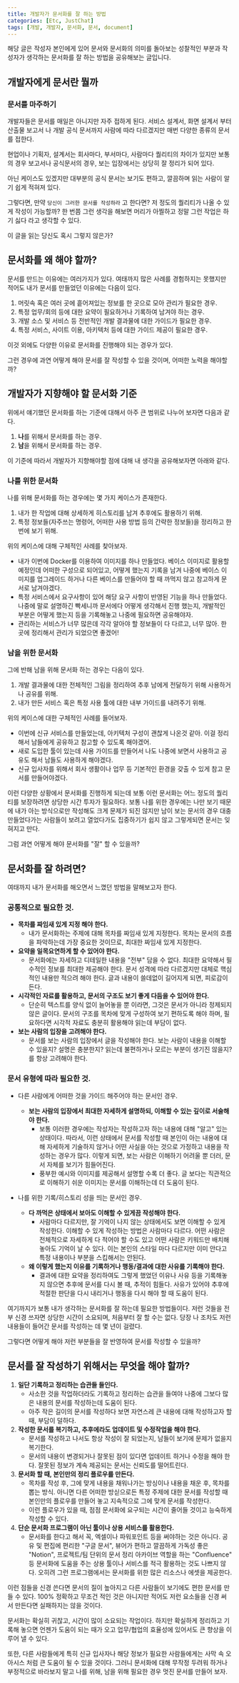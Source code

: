 ```yaml
---
title: 개발자가 문서화를 잘 하는 방법
categories: [Etc, JustChat]
tags: [개발, 개발자, 문서화, 문서, document]
---
```


해당 글은 작성자 본인에게 있어 문서와 문서화의 의미를 돌아보는 성찰적인 부분과
작성자가 생각하는 문서화를 잘 하는 방법을 공유해보는 글입니다. 

## 개발자에게 문서란 뭘까

### 문서를 마주하기

개발자들은 문서를 매일은 아니지만 자주 접하게 된다. 서비스 설계서, 화면 설계서 부터 산출물 보고서 
나 개발 공식 문서까지 사람에 따라 다르겠지만 매번 다양한 종류의 문서를 접한다.

현업이나 기획자, 설계서는 회사마다, 부서마다, 사람마다 퀄리티의 차이가 있지만 보통의 경우 
보고서나 공식문서의 경우, 보는 입장에서는 상당히 잘 정리가 되어 있다.

아닌 케이스도 있겠지만 대부분의 공식 문서는 보기도 편하고, 깔끔하며 읽는 사람이 알기 쉽게 적혀져 있다.

그렇다면, 만약 `당신이 그러한 문서를 작성하라` 고 한다면? 저 정도의 퀄리티가 나올 수 있게 
작성이 가능할까? 한 번쯤 그런 생각을 해보면 머리가 아찔하고 정말 그런 작업은 하기 싫다 라고 생각할 수 있다.

이 글을 읽는 당신도 혹시 그렇지 않은가?

## 문서화를 왜 해야 할까?

문서를 만드는 이유에는 여러가지가 있다. 여태까지 많은 사례를 경험하지는 못했지만 적어도
내가 문서를 만들었던 이유에는 다음이 있다.

1. 머릿속 혹은 여러 곳에 흩어져있는 정보를 한 곳으로 모아 관리가 필요한 경우.
2. 특정 업무/회의 등에 대한 요약이 필요하거나 기록하여 남겨야 하는 경우.
3. 개발 소스 및 서비스 등 전반적인 개발 결과물에 대한 가이드가 필요한 경우.
4. 특정 서비스, 사이트 이용, 아키텍처 등에 대한 가이드 제공이 필요한 경우.

이것 외에도 다양한 이유로 문서화를 진행해야 되는 경우가 있다.

그런 경우에 과연 어떻게 해야 문서를 잘 작성할 수 있을 것이며, 어떠한 노력을 해야할까?

## 개발자가 지향해야 할 문서화 기준

위에서 얘기했던 문서화를 하는 기준에 대해서 아주 큰 범위로 나누어 보자면 다음과 같다.

1. **나**를 위해서 문서화를 하는 경우.
2. **남**을 위해서 문서화를 하는 경우.

이 기준에 따라서 개발자가 지향해야할 점에 대해 내 생각을 공유해보자면 아래와 같다.

### 나를 위한 문서화

나를 위해 문서화를 하는 경우에는 몇 가지 케이스가 존재한다.

1. 내가 한 작업에 대해 상세하게 히스토리를 남겨 추후에도 활용하기 위해.
2. 특정 정보들(자주쓰는 명령어, 어떠한 사용 방법 등의 간략한 정보들)을 정리하고 한 번에 보기 위해.


위의 케이스에 대해 구체적인 사례를 찾아보자. 

- 내가 이번에 Docker를 이용하여 이미지를 하나 만들었다. 베이스 이미지로 활용할 예정인데
어떠한 구성으로 되어있고, 어떻게 했는지 기록을 남겨 나중에 베이스 이미지를 업그레이드 하거나 다른 베이스를
만들어야 할 때 까먹지 않고 참고하게 문서로 남겨야겠다.
- 특정 서비스에서 요구사항이 있어 해당 요구 사항이 반영된 기능을 하나 만들었다. 나중에 말로 설명하긴 빡세니까
문서에다 어떻게 생각해서 진행 했는지, 개발적인 부분은 어떻게 했는지 등을 기록해놓고 나중에 필요하면 공유해야자.
- 관리하는 서비스가 너무 많은데 각각 알아야 할 정보들이 다 다르고, 너무 많아. 한 곳에 정리해서 관리가 되었으면 좋겠어!


### 남을 위한 문서화

그에 반해 남을 위해 문서화 하는 경우는 다음이 있다.

1. 개발 결과물에 대한 전체적인 그림을 정리하여 추후 남에게 전달하기 위해 사용하거나 공유를 위해.
2. 내가 만든 서비스 혹은 특정 사용 툴에 대한 내부 가이드를 내려주기 위해.

위의 케이스에 대한 구체적인 사례를 들어보자.

- 이번에 신규 서비스를 만들었는데, 아키텍처 구성이 괜찮게 나온것 같아. 이걸 정리해서 남들에게 공유하고 참고할 수 있도록 해야겠어.
- 새로 도입한 툴이 있는데 사용 가이드를 만들어서 나도 나중에 보면서 사용하고 공유도 해서 남들도 사용하게 해야겠다.
- 신규 입사자를 위해서 회사 생활이나 업무 등 기본적인 환경을 갖출 수 있게 참고 문서를 만들어야겠다.

이런 다양한 상황에서 문서화를 진행하게 되는데 보통 이런 문서화는 어느 정도의 퀄리티를 보장하려면 상당한 시간 투자가 필요하다.
보통 나를 위한 경우에는 나만 보기 때문에 내가 아는 방식으로만 작성해도 크게 문제가 되진 않지만 남이 보는 문서의 경우 대충 만들었다가는
사람들이 보려고 열었다가도 집중하기가 쉽지 않고 그렇게되면 문서는 잊혀지고 만다.

그럼 과연 어떻게 해야 문서화를 "잘" 할 수 있을까?

## 문서화를 잘 하려면?

여태까지 내가 문서화를 해오면서 느꼈던 방법을 말해보고자 한다.

### 공통적으로 필요한 것.

- **목차를 짜임새 있게 지정 해야 한다.**
  - 내가 문서화하는 주제에 대해 목차를 짜임새 있게 지정한다. 목차는 문서의 흐름을 파악하는데 가장 중요한 것이므로, 최대한 짜임새 있게 지정한다.
- **요약을 일목요연하게 할 수 있어야 한다.**
  - 문서화에는 자세하고 디테일한 내용을 "전부" 담을 수 없다. 최대한 요약해서 필수적인 정보를 최대한 제공해야 한다. 문서 성격에 따라 다르겠지만 대체로 핵심적인 내용만 적으려 해야 한다. 글과 내용이 쓸데없이 길어지게 되면, 피로감이 든다.
- **시각적인 자료를 활용하고, 문서의 구조도 보기 좋게 다듬을 수 있어야 한다.**
  - 단순히 텍스트를 양식 없이 늘어놓을 뿐 이라면, 그것은 문서가 아니라 정제되지 않은 글이다. 문서의 구조를 목차에 맞게 구성하여 보기 편하도록 해야 하며, 필요하다면 시각적 자료도 충분히 활용해야 읽는데 부담이 없다.
- **보는 사람의 입장을 고려해야 한다.**
  - 문서를 보는 사람의 입장에서 글을 작성해야 한다. 보는 사람이 내용을 이해할 수 있을지? 설명은 충분한지? 읽는데 불편하거나 모르는 부분이 생기진 않을지? 를 항상 고려해야 한다.

### 문서 유형에 따라 필요한 것.

- 다른 사람에게 어떠한 것을 가이드 해주어야 하는 문서인 경우.
  - **보는 사람의 입장에서 최대한 자세하게 설명하되, 이해할 수 있는 깊이로 서술해야 한다.**
    - 보통 이러한 경우에는 작성자는 작성하고자 하는 내용에 대해 "알고" 있는 상태이다. 따라서, 이런 상태에서 문서를 작성할 때 본인이 아는 내용에 대해 자세하게 기술하지 않거나 어떤 사실을 아는 것으로 가정하고 내용을 작성하는 경우가 많다.
      이렇게 되면, 보는 사람은 이해하기 어려울 뿐 더러, 문서 자체를 보기가 힘들어진다.
    - 풍부한 예시와 이미지를 제공해서 설명할 수록 더 좋다. 글 보다는 직관적으로 이해하기 쉬운 이미지는 문서를 이해하는데 더 도움이 된다.

- 나를 위한 기록/히스토리 성을 띄는 문서인 경우.
  - **다 까먹은 상태에서 보아도 이해할 수 있게끔 작성해야 한다.**
    - 사람마다 다르지만, 잘 기억이 나지 않는 상태에서도 보면 이해할 수 있게 작성한다. 이해할 수 있게 작성하는 방법은 사람마다 다르다. 어떤 사람은 전체적으로 자세하게 다 적어야 할 수도 있고
      어떤 사람은 키워드만 배치해 놓아도 기억이 날 수 있다. 이는 본인의 스타일 마다 다르지만 이미 안다고 특정 내용이나 부분을 스킵해서는 안된다.
  - **왜 이렇게 했는지 이유를 기록하거나 행동/결과에 대한 사유를 기록해야 한다.**
    - 결과에 대한 요약을 정리하여도 그렇게 했었던 이유나 사유 등을 기록해놓지 않으면 추후에 문서를 다시 볼 때, 추적이 힘들다. 사유가 있어야 추후에 적절한 판단을 다시 내리거나 행동을 다시 해야 할 때 도움이 된다.

여기까지가 보통 내가 생각하는 문서화를 잘 하는데 필요한 방법들이다. 저런 것들을 전부 신경 쓰자면 상당한 시간이 소요되며, 처음부터 잘 할 수는 없다. 당장 나 조차도 저런 내용들이 들어간 문서를 작성하는 데 몇 년이 걸렸다. 

그렇다면 어떻게 해야 저런 부분들을 잘 반영하여 문서를 작성할 수 있을까?

## 문서를 잘 작성하기 위해서는 무엇을 해야 할까?

1. **일단 기록하고 정리하는 습관들 들인다.**
   - 사소한 것을 작업하더라도 기록하고 정리하는 습관을 들여야 나중에 그보다 많은 내용의 문서를 작성하는데 도움이 된다.
   - 아주 작은 길이의 문서를 작성하다 보면 자연스레 큰 내용에 대해 작성하고자 할 때, 부담이 덜하다.
2. **작성한 문서를 복기하고, 추후에라도 업데이트 및 수정작업을 해야 한다.**
   - 문서를 작성하고 나서도 항상 작성이 잘 되었는지, 남들이 보기에 문제가 없을지 복기한다.
   - 문서의 내용이 변경되거나 잘못된 점이 있다면 업데이트 하거나 수정을 해야 한다. 잘못된 정보가 계속 제공되는 문서는 신뢰도를 떨어트린다. 
3. **문서화 할 때, 본인만의 정리 플로우를 만든다.**
   - 목차를 작성 후, 그에 맞게 내용을 채워나가는 방싱이나 내용을 채운 후, 목차를 뽑는 방식. 아니면 다른 어떠한 방싣으로든 특정 주제에 대한 문서를 작성할 때 본인만의 플로우를 만들어 놓고 지속적으로 그에 맞게 문서를 작성한다.
   - 이런 플로우가 있을 때, 점점 문서화에 요구되는 시간이 줄어들 것이고 능숙하게 작성할 수 있다.
4. **단순 문서화 프로그램이 아닌 툴이나 상용 서비스를 활용한다.**
   - 문서화를 한다고 해서 꼭, 엑셀이나 파워포인트 등을 써야하는 것은 아니다. 공유 및 편집에 편리한 "구글 문서", 뷰어가 편하고 깔끔하게 가독성 좋은 "Notion", 프로젝트/팀 단위의 문서 정리 아카이브 역할을 하는 "Confluence" 등 
     문서화에 도움을 주는 상용 툴이나 서비스를 적극 활용하는 것도 나쁘지 않다. 오히려 그런 프로그램에서는 문서화를 위한 많은 리소스나 에셋을 제공한다.

이런 점들을 신경 쓴다면 문서의 질이 높아지고 다른 사람들이 보기에도 편한 문서를 만들 수 있다.
100% 정확하고 무조건 적인 것은 아니지만 적어도 저런 요소들을 신경 써서 만든다면 실패하지는 않을 것이다.

문서화는 확실히 귀찮고, 시간이 많이 소요되는 작업이다. 하지만 확실하게 정리하고 기록해 놓으면
언젠가 도움이 되는 때가 오고 업무/협업의 효율성에 있어서도 큰 향상을 이루어 낼 수 있다. 

또한, 다른 사람들에게 특히 신규 입사자나 해당 정보가 필요한 사람들에게는 사막 속 오아시스 처럼 
큰 도움이 될 수 있을 것이다. 그러니 문서화에 대해 무작정 두려워 하거나 부정적으로 바라보지 말고 나를 위해, 남을 위해 
필요한 경우 멋진 문서를 만들어 보자.




